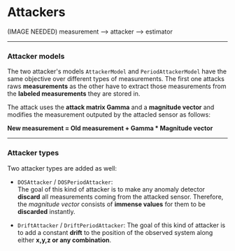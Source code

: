 # Attackers

(IMAGE NEEDED) measurement --> attacker --> estimator

---

### Attacker models

The two attacker's models `AttackerModel` and `PeriodAttackerModel` have
the same objective over different types of measurements. The first one
attacks raws **measurements** as the other have to extract those
measurements from the **labeled measurements** they are stored in.

The attack uses the **attack matrix Gamma** and a **magnitude vector**
and modifies the measurement outputed by the attacled sensor as follows:

**New measurement = Old measurement + Gamma * Magnitude vector**

---

### Attacker types

Two attacker types are added as well:
* `DOSAttacker` / `DOSPeriodAttacker`:  
  The goal of this kind of attacker is to make any anomaly detector
  **discard** all measurements coming from the attacked sensor. Therefore,
  the *magnitude vector* consists of **immense values** for them to be **discarded** instantly.

* `DriftAttacker` / `DriftPeriodAttacker`:
 The goal of this kind of attacker is to add a constant **drift** to the
 position of the observed system along either **x,y,z or any combination**.

[attacker]:https://pan.kereval.com/qde/fdia_simulation/raw/master/images/attacker.png "Attacker use"
